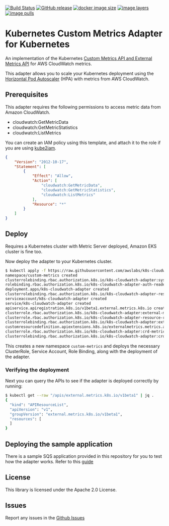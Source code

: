 [![Build Status](https://travis-ci.org/awslabs/k8s-cloudwatch-adapter.svg?branch=master)](https://travis-ci.org/awslabs/k8s-cloudwatch-adapter)
[![GitHub
release](https://img.shields.io/github/release/awslabs/k8s-cloudwatch-adapter/all.svg)](https://github.com/awslabs/k8s-cloudwatch-adapter/releases)
[![docker image
size](https://shields.beevelop.com/docker/image/image-size/chankh/k8s-cloudwatch-adapter/latest.svg)](https://hub.docker.com/r/chankh/k8s-cloudwatch-adapter)
[![image
layers](https://shields.beevelop.com/docker/image/layers/chankh/k8s-cloudwatch-adapter/latest.svg)](https://hub.docker.com/r/chankh/k8s-cloudwatch-adapter)
[![image
pulls](https://shields.beevelop.com/docker/pulls/chankh/k8s-cloudwatch-adapter.svg)](https://hub.docker.com/r/chankh/k8s-cloudwatch-adapter)

# Kubernetes Custom Metrics Adapter for Kubernetes


An implementation of the Kubernetes [Custom Metrics API and External Metrics
API](https://kubernetes.io/docs/tasks/run-application/horizontal-pod-autoscale/#support-for-metrics-apis)
for AWS CloudWatch metrics.

This adapter allows you to scale your Kubernetes deployment using the [Horizontal Pod
Autoscaler](https://kubernetes.io/docs/tasks/run-application/horizontal-pod-autoscale/) (HPA) with
metrics from AWS CloudWatch.

## Prerequisites
This adapter requires the following permissions to access metric data from Amazon CloudWatch.
- cloudwatch:GetMetricData
- cloudwatch:GetMetricStatistics
- cloudwatch:ListMetrics

You can create an IAM policy using this template, and attach it to the role if you are using
[kube2iam](https://github.com/jtblin/kube2iam). 

```json
{
    "Version": "2012-10-17",
    "Statement": [
        {
            "Effect": "Allow",
            "Action": [
                "cloudwatch:GetMetricData",
                "cloudwatch:GetMetricStatistics",
                "cloudwatch:ListMetrics"
            ],
            "Resource": "*"
        }
    ]
}
```

## Deploy
Requires a Kubernetes cluster with Metric Server deployed, Amazon EKS cluster is fine too.

Now deploy the adapter to your Kubernetes cluster.

```bash
$ kubectl apply -f https://raw.githubusercontent.com/awslabs/k8s-cloudwatch-adapter/master/deploy/adapter.yaml
namespace/custom-metrics created
clusterrolebinding.rbac.authorization.k8s.io/k8s-cloudwatch-adapter:system:auth-delegator created
rolebinding.rbac.authorization.k8s.io/k8s-cloudwatch-adapter-auth-reader created
deployment.apps/k8s-cloudwatch-adapter created
clusterrolebinding.rbac.authorization.k8s.io/k8s-cloudwatch-adapter-resource-reader created
serviceaccount/k8s-cloudwatch-adapter created
service/k8s-cloudwatch-adapter created
apiservice.apiregistration.k8s.io/v1beta1.external.metrics.k8s.io created
clusterrole.rbac.authorization.k8s.io/k8s-cloudwatch-adapter:external-metrics-reader created
clusterrole.rbac.authorization.k8s.io/k8s-cloudwatch-adapter-resource-reader created
clusterrolebinding.rbac.authorization.k8s.io/k8s-cloudwatch-adapter:external-metrics-reader created
customresourcedefinition.apiextensions.k8s.io/externalmetrics.metrics.aws created
clusterrole.rbac.authorization.k8s.io/k8s-cloudwatch-adapter:crd-metrics-reader created
clusterrolebinding.rbac.authorization.k8s.io/k8s-cloudwatch-adapter:crd-metrics-reader created
```

This creates a new namespace `custom-metrics` and deploys the necessary ClusterRole, Service Account,
Role Binding, along with the deployment of the adapter.

### Verifying the deployment
Next you can query the APIs to see if the adapter is deployed correctly by running:

```bash
$ kubectl get --raw "/apis/external.metrics.k8s.io/v1beta1" | jq .
{
  "kind": "APIResourceList",
  "apiVersion": "v1",
  "groupVersion": "external.metrics.k8s.io/v1beta1",
  "resources": [
  ]
}
```

## Deploying the sample application
There is a sample SQS application provided in this repository for you to test how the adapter works.
Refer to this [guide](samples/sqs/README.md)

## License

This library is licensed under the Apache 2.0 License. 

## Issues
Report any issues in the [Github Issues](https://github.com/awslabs/k8s-cloudwatch-adapter/issues)
